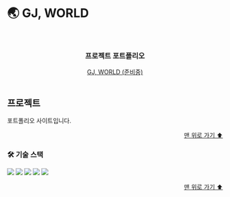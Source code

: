 # 🌏 GJ, WORLD<a id="top"></a>

<br/>
<div align="center">
  <h3>프로젝트 포트폴리오</h3>
  <a href="https://gj-world.vercel.app/" target="_blank">
    GJ, WORLD (준비중)
  </a>
</div>
<br/>

## 프로젝트
포트폴리오 사이트입니다.

<p align="right"><a href="#top">맨 위로 가기 ⬆️</a></p>

### 🛠️ 기술 스택
<div>
    <img src="https://img.shields.io/badge/npm-CB3837?style=for-the-badge&logo=npm&logoColor=white">
    <img src="https://img.shields.io/badge/Next.js-000000?style=for-the-badge&logo=Next.js&logoColor=white">
    <img src="https://img.shields.io/badge/typescript-3178C6?style=for-the-badge&logo=typescript&logoColor=white">
    <img src="https://img.shields.io/badge/Tailwind CSS-06B6D4?style=for-the-badge&logo=Tailwind CSS&logoColor=white">
    <img src="https://img.shields.io/badge/Vercel-000000?style=for-the-badge&logo=Vercel&logoColor=white">
</div>

<p align="right"><a href="#top">맨 위로 가기 ⬆️</a></p>
